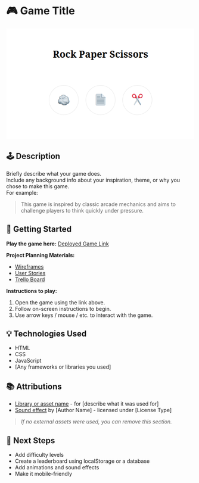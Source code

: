 # 🎮 Game Title

![Screenshot or Logo](./assets/image.png)

## 🕹️ Description

Briefly describe what your game does.  
Include any background info about your inspiration, theme, or why you chose to make this game.  
For example:
> This game is inspired by classic arcade mechanics and aims to challenge players to think quickly under pressure.

## 🚀 Getting Started

**Play the game here:** [Deployed Game Link](https://your-deployment-link.com)

**Project Planning Materials:**  
- [Wireframes](./planning/wireframes.png)  
- [User Stories](./planning/user-stories.md)  
- [Trello Board](https://trello.com/your-board)

**Instructions to play:**
1. Open the game using the link above.
2. Follow on-screen instructions to begin.
3. Use arrow keys / mouse / etc. to interact with the game.

## 💡 Technologies Used

- HTML
- CSS
- JavaScript
- [Any frameworks or libraries you used]

## 📚 Attributions

- [Library or asset name](https://link.com) - for [describe what it was used for]
- [Sound effect](https://link.com) by [Author Name] - licensed under [License Type]

> _If no external assets were used, you can remove this section._

## 🚧 Next Steps

- Add difficulty levels
- Create a leaderboard using localStorage or a database
- Add animations and sound effects
- Make it mobile-friendly
